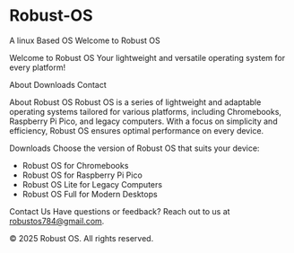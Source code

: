 # Robust-OS
A linux Based OS
Welcome to Robust OS

Welcome to Robust OS
Your lightweight and versatile operating system for every platform!

About
Downloads
Contact

About Robust OS
Robust OS is a series of lightweight and adaptable operating systems tailored for various platforms, including Chromebooks, Raspberry Pi Pico, and legacy computers. With a focus on simplicity and efficiency, Robust OS ensures optimal performance on every device.

Downloads
Choose the version of Robust OS that suits your device:
- Robust OS for Chromebooks
- Robust OS for Raspberry Pi Pico
- Robust OS Lite for Legacy Computers
- Robust OS Full for Modern Desktops

Contact Us
Have questions or feedback? Reach out to us at robustos784@gmail.com.

© 2025 Robust OS. All rights reserved.
